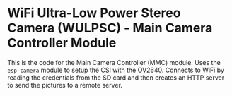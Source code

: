 # WiFi Ultra-Low Power Stereo Camera (WULPSC) - Main Camera Controller Module
This is the code for the Main Camera Controller (MMC) module. Uses the ``esp-camera`` module to setup the CSI with the OV2640. Connects to WiFi by reading the credentials from the SD card and then creates an HTTP server to send the pictures to a remote server.